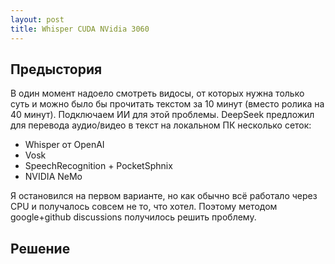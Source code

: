```yaml
---
layout: post
title: Whisper CUDA NVidia 3060
---
```


## Предыстория

В один момент надоело смотреть видосы, от которых нужна только суть и можно было бы прочитать текстом за 10 минут (вместо ролика на 40 минут). Подключаем ИИ для этой проблемы. DeepSeek предложил для перевода аудио/видео в текст на локальном ПК несколько сеток:
* Whisper от OpenAI
* Vosk
* SpeechRecognition + PocketSphnix
* NVIDIA NeMo

Я остановился на первом варианте, но как обычно всё работало через CPU и получалось совсем не то, что хотел. Поэтому методом google+github discussions получилось решить проблему. 

## Решение

